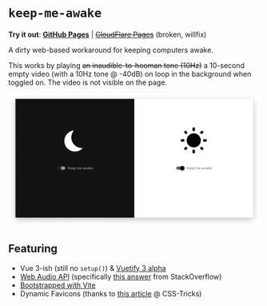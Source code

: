 # `keep-me-awake`

**Try it out**: **[GitHub Pages](https://84436.github.io/keep-me-awake)** | ~~[CloudFlare Pages](#)~~ (broken, willfix)



A dirty web-based workaround for keeping computers awake.

This works by playing ~~an inaudible-to-hooman tone (10Hz)~~ a 10-second empty video (with a 10Hz tone @ -40dB) on loop in the background when toggled on. The video is not visible on the page.

![](./doc_assets/screenshot.png)

## Featuring

- Vue 3-ish (still no `setup()`) & [Vuetify 3 alpha](https://next.vuetifyjs.com/en)
- [Web Audio API](https://developer.mozilla.org/en-US/docs/Web/API/Web_Audio_API) (specifically [this answer](https://stackoverflow.com/a/16573282) from StackOverflow)
- [Bootstrapped with Vite](https://vitejs.dev/)
- Dynamic Favicons (thanks to [this article](https://css-tricks.com/svg-favicons-and-all-the-fun-things-we-can-do-with-them/) @ CSS-Tricks)
